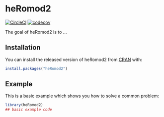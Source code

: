 
# heRomod2

<!-- badges: start -->
[![CircleCI](https://circleci.com/gh/PolicyAnalysisInc/heRomod2/tree/main.svg?style=svg)](https://circleci.com/gh/PolicyAnalysisInc/heRomod2/tree/main)
[![codecov](https://codecov.io/gh/PolicyAnalysisInc/heRomod2/branch/main/graph/badge.svg?token=DJEVZWERGF)](https://codecov.io/gh/PolicyAnalysisInc/heRomod2)
<!-- badges: end -->

The goal of heRomod2 is to ...

## Installation

You can install the released version of heRomod2 from [CRAN](https://CRAN.R-project.org) with:

``` r
install.packages("heRomod2")
```

## Example

This is a basic example which shows you how to solve a common problem:

``` r
library(heRomod2)
## basic example code
```

